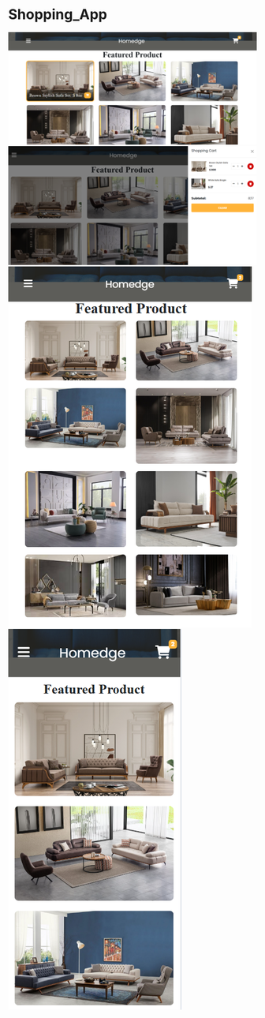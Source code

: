 # Shopping_App
![Shopping_App_Image_Desktop](https://github.com/KaderErgin/Shopping_App/blob/main/images/Homeedge_desktop_ss.png)
![Shopping_App_Image](https://github.com/KaderErgin/Shopping_App/blob/main/images/Homeedge_shopping_card_.png)
![Shopping_App_Image_Tablet](https://github.com/KaderErgin/Shopping_App/blob/main/images/Homeedge_tablet.png)
![Shopping_App_Image_Mobile](https://github.com/KaderErgin/Shopping_App/blob/main/images/Homeedge_mobile.png)
